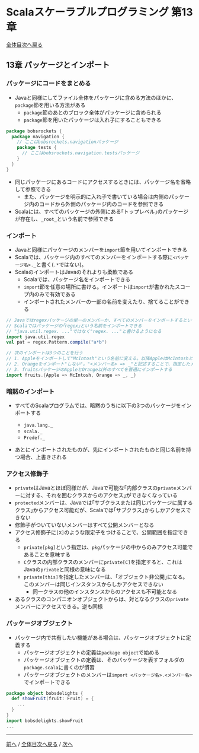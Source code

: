 # Scalaスケーラブルプログラミング 第13章
[全体目次へ戻る](index.md)

## 13章 パッケージとインポート
### パッケージにコードをまとめる
- Javaと同様にしてファイル全体をパッケージに含める方法のほかに、`package`節を用いる方法がある
  + `package`節のあとのブロック全体がパッケージに含められる
  + `package`節を用いたパッケージは入れ子にすることもできる

```scala
package bobsrockets {
  package navigation {
    // ここはbobsrockets.navigationパッケージ
    package tests {
      // ここはbobsrockets.navigation.testsパッケージ
    }
  }
}
```

- 同じパッケージにあるコードにアクセスするときには、パッケージ名を省略して参照できる
  + また、パッケージを明示的に入れ子で書いている場合は内側のパッケージ内のコードから外側のパッケージ内のコードを参照できる
- Scalaには、すべてのパッケージの外側にある｢トップレベル｣のパッケージが存在し、`_root_`という名前で参照できる

### インポート
- Javaと同様にパッケージのメンバーを`import`節を用いてインポートできる
- Scalaでは、パッケージ内のすべてのメンバーをインポートする際に`<パッケージ名>._`と書く(`.*`ではない)。
- ScalaのインポートはJavaのそれよりも柔軟である
  + Scalaでは、パッケージ名をインポートできる
  + `import`節を任意の場所に書ける。インポートは`import`が書かれたスコープ内のみで有効である
  + インポートされたメンバーの一部の名前を変えたり、捨てることができる

```scala
// Javaではregexパッケージの単一のメンバーか、すべてのメンバーをインポートするという指定しかできない
// Scalaではパッケージの｢regex｣という名前をインポートできる
// "java.util.regex. ..."ではなく"regex. ..."と書けるようになる
import java.util.regex
val pat = regex.Pattern.compile("a*b")

// 次のインポートは3つのことを行う
// 1. Appleをインポートして"McIntosh"という名前に変える。以降AppleはMcIntoshという名前でアクセスできる
// 2. Orangeをインポート"しない"。"<メンバー名> => _"と記述することで、指定したメンバーをインポートから除くことができる
// 3. fruitsパッケージのAppleとOrange以外のすべてを普通にインポートする
import fruits.{Apple => McIntosh, Orange => _, _}
```

### 暗黙のインポート
- すべてのScalaプログラムでは、暗黙のうちに以下の3つのパッケージをインポートする
  + `java.lang._`
  + `scala._`
  + `Predef._`

- あとにインポートされたものが、先にインポートされたものと同じ名前を持つ場合、上書きされる


### アクセス修飾子
- `private`はJavaとほぼ同様だが、Javaで可能な｢内部クラスの`private`メンバーに対する、それを囲むクラスからのアクセス｣ができなくなっている
- `protected`メンバーは、Javaでは｢サブクラスまたは同じパッケージに属するクラス｣からアクセス可能だが、Scalaでは｢サブクラス｣からしかアクセスできない
- 修飾子がついていないメンバーはすべて公開メンバーとなる
- アクセス修飾子に`[X]`のような限定子をつけることで、公開範囲を指定できる
  + `private[pkg]`という指定は、`pkg`パッケージの中からのみアクセス可能であることを意味する
  + `C`クラスの内部クラスのメンバーに`private[C]`を指定すると、これはJavaの`private`と同様の意味になる
  + `private[this]`を指定したメンバーは、｢オブジェクト非公開｣になる。このメンバーは同じインスタンスからしかアクセスできない
    * 同一クラスの他のインスタンスからのアクセスも不可能となる
- あるクラスのコンパニオンオブジェクトからは、対となるクラスの`private`メンバーにアクセスできる。逆も同様

### パッケージオブジェクト
- パッケージ内で共有したい機能がある場合は、パッケージオブジェクトに定義する
  + パッケージオブジェクトの定義は`package object`で始める
  + パッケージオブジェクトの定義は、そのパッケージを表すフォルダの`package.scala`に書くのが慣習
  + パッケージオブジェクトのメンバーは`import <パッケージ名>.<メンバー名>`でインポートできる

```scala
package object bobsdelights {
  def showFruit(fruit: Fruit) = {
    ...
  }
}
import bobsdelights.showFruit
...
```
***

[前へ](c12.md) /
[全体目次へ戻る](index.md) /
[次へ](c14.md)

